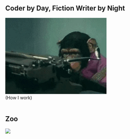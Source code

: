 ## Coder by Day, Fiction Writer by Night
![Coder by day, storyteller by night](https://github.com/zzanyoung/zzanyoung/blob/main/key.gif)
<br>(How I work)
<br><br>


## Zoo

<a href="https://github.com/devxb/gitanimals">
  <img src="https://render.gitanimals.org/farms/{zzanyoung}" width="400"/>
</a>

<!--
pet-id : https://render.gitanimals.org/users/zzanyoung
trading : https://gitanimals.org/
-->

